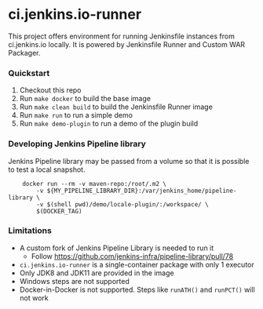 ci.jenkins.io-runner
===

This project offers environment for running Jenkinsfile instances from ci.jenkins.io locally.
It is powered by Jenkinsfile Runner and Custom WAR Packager.

### Quickstart

1. Checkout this repo
2. Run `make docker` to build the base image
3. Run `make clean build` to build the Jenkinsfile Runner image
4. Run `make run` to run a simple demo
5. Run `make demo-plugin` to run a demo of the plugin build

### Developing Jenkins Pipeline library

Jenkins Pipeline library may be passed from a volume so that it is possible to test a local snapshot.

```
	docker run --rm -v maven-repo:/root/.m2 \
	    -v ${MY_PIPELINE_LIBRARY_DIR}:/var/jenkins_home/pipeline-library \
	    -v $(shell pwd)/demo/locale-plugin/:/workspace/ \
	    $(DOCKER_TAG)
```

### Limitations

* A custom fork of Jenkins Pipeline Library is needed to run it
  * Follow https://github.com/jenkins-infra/pipeline-library/pull/78
* `ci.jenkins.io-runner` is a single-container package with only 1 executor
* Only JDK8 and JDK11 are provided in the image
* Windows steps are not supported
* Docker-in-Docker is not supported. Steps like `runATH()` and `runPCT()` will not work

